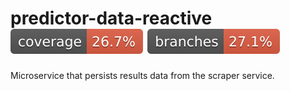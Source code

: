 # predictor-data-reactive ![Coverage](../.github/badges/data-coverage.svg) ![Branches](../.github/badges/data-branches.svg)

Microservice that persists results data from the scraper service.


